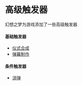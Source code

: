 # 高级触发器

幻想之梦为游戏添加了一些高级触发器

#### 基础触发器

- [仪式合成](advancement_triggers/ritual_crafting.md)
- [弹幕制作](advancement_triggers/danmaku_modified.md)

#### 条件触发器

- [消弹](advancement_triggers/bullets_cancelled.md)